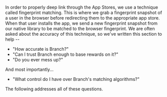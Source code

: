
In order to properly deep link through the App Stores, we use a technique called fingerprint matching. This is where we grab a fingerprint snapshot of a user in the browser before redirecting them to the appropriate app store. When that user installs the app, we send a new fingerprint snapshot from our native library to be matched to the browser fingerprint. We are often asked about the accuracy of this technique, so we've written this section to help --

* "How accurate is Branch?"
* "Can I trust Branch enough to base rewards on it?"
* "Do you ever mess up?"

And most importantly...

* "What control do I have over Branch's matching algorithms?"

The following addresses all of these questions.
